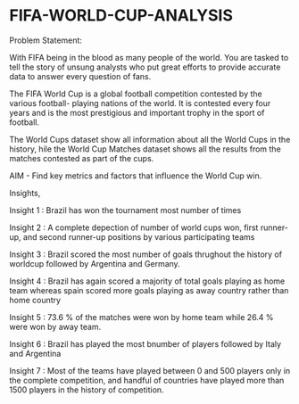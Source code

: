 # FIFA-WORLD-CUP-ANALYSIS
Problem Statement:

With FIFA being in the blood as many people of the world. You are tasked to tell the story of unsung analysts who put great efforts to provide accurate data to answer every question of fans.

The FIFA World Cup is a global football competition contested by the various football- playing nations of the world. It is contested every four years and is the most prestigious and important trophy in the sport of football.

The World Cups dataset show all information about all the World Cups in the history, hile the World Cup Matches dataset shows all the results from the matches contested as part of the cups.

AIM - Find key metrics and factors that influence the World Cup win.

Insights,

Insight 1 : Brazil has won the tournament most number of times

Insight 2 : A complete depection of number of world cups won, first runner-up, and second runner-up positions by various participating teams

Insight 3 : Brazil scored the most number of goals thrughout the history of worldcup followed by Argentina and Germany.

Insight 4 : Brazil has again scored a majority of total goals playing as home team whereas spain scored more goals playing as away country rather than home country

Insight 5 : 73.6 % of the matches were won by home team while 26.4 % were won by away team.

Insight 6 : Brazil has played the most bnumber of players followed by Italy and Argentina

Insight 7 : Most of the teams have played between 0 and 500 players only in the complete competition, and handful of countries have played more than 1500 players in the history of competition.

